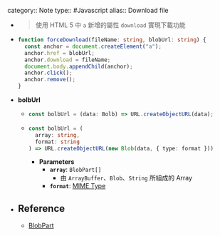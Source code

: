 category:: Note
type:: #Javascript
alias:: Download file

- > 使用 HTML 5 中 `a` 新增的屬性 `download` 實現下載功能
- ```ts
  function forceDownload(fileName: string, blobUrl: string) {
    const anchor = document.createElement("a");
    anchor.href = blobUrl;
    anchor.download = fileName;
    document.body.appendChild(anchor);
    anchor.click();
    anchor.remove();
  }
  ```
- **bolbUrl**
	- ```ts
	  const bolbUrl = (data: Bolb) => URL.createObjectURL(data);
	  ```
	- ```ts
	  const bolbUrl = (
	    array: string,
	    format: string
	  ) => URL.createObjectURL(new Blob(data, { type: format }))
	  ```
		- **Parameters**
			- **`array`**: `BlobPart[]`
				- 由 `ArrayBuffer`、`Blob`、`String` 所組成的 Array
			- **`format`**: [MIME Type](https://developer.mozilla.org/zh-TW/docs/Web/HTTP/Basics_of_HTTP/MIME_types)
- ## Reference
	- [BlobPart](https://microsoft.github.io/PowerBI-JavaScript/modules/_node_modules_typedoc_node_modules_typescript_lib_lib_dom_d_.html#blobpart)